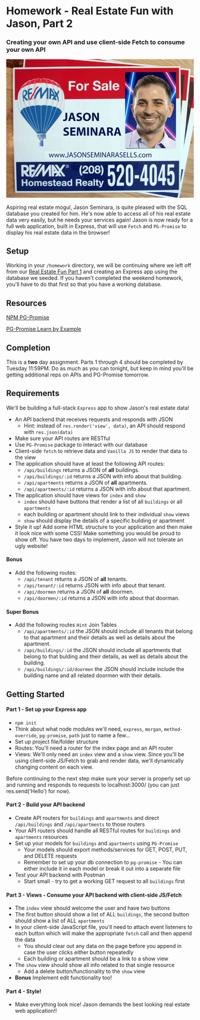 # Homework - Real Estate Fun with Jason, Part 2
### Creating your own API and use client-side Fetch to consume your own API

![One more time because it's my favorite png](jason-seminara-sells.png)

Aspiring real estate mogul, Jason Seminara, is quite pleased with the SQL database you created for him. He's now able to access all of his real estate data very easily, but he needs your services again! Jason is now ready for a full web application, built in Express, that will use `Fetch` and `PG-Promise` to display his real estate data in the browser!

## Setup
Working in your `/homework` directory, we will be continuing where we left off from our [Real Estate Fun Part 1](https://git.generalassemb.ly/wdi-nyc-60/hw-w07-d05) and creating an Express app using the database we seeded. If you haven't completed the weekend homework, you'll have to do that first so that you have a working database.

## Resources
[NPM PG-Promise](https://github.com/vitaly-t/pg-promise)

[PG-Promise Learn by Example](https://github.com/vitaly-t/pg-promise/wiki/Learn-by-Example)

## Completion
This is a **two** day assignment. Parts 1 through 4 should be completed by Tuesday 11:59PM. Do as much as you can tonight, but keep in mind you'll be getting additional reps on APIs and PG-Promise tomorrow.

## Requirements

We'll be building a full-stack `Express` app to show Jason's real estate data!

- An API backend that receives requests and responds with JSON
  - Hint: instead of `res.render('view', data)`, an API should respond with `res.json(data)`
- Make sure your API routes are RESTful
- Use `PG-Promise` package to interact with our database
- Client-side `fetch` to retrieve data and `Vanilla JS` to render that data to the view
- The application should have at least the following API routes:
  - `/api/buildings` returns a JSON of **all** buildings.
  - `/api/buildings/:id` returns a JSON with info about that building.
  - `/api/apartments` returns a JSON of **all** apartments.
  - `/api/apartments/:id` returns a JSON with info about that apartment.
- The application should have views for `index` and `show`
  - `index` should have buttons that render a list of all `buildings` or all `apartments`
  - each building or apartment should link to their individual `show` views
  - `show` should display the details of a specific building or apartment
- Style it up! Add some HTML structure to your application and then make it look nice with some CSS! Make something you would be proud to show off. You have two days to implement, Jason will not tolerate an ugly website!

#### Bonus
- Add the following routes:
  - `/api/tenant` returns a JSON of **all** tenants.
  - `/api/tenant/:id` returns JSON with info about that tenant.
  - `/api/doormen` returns a JSON of **all** doormen.
  - `/api/doormen/:id` returns a JSON with info about that doorman.

#### Super Bonus
- Add the following routes `Hint` Join Tables
  - `/api/apartments/:id` the JSON should include all tenants that belong to that apartment and their details as well as details about the apartment.
  - `/api/buildings/:id` the JSON should include all apartments that belong to that bulding and their details, as well as details about the building.
  - `/api/buildings/:id/doormen` the JSON should include include the building name and all related doormen with their details.

## Getting Started

#### Part 1 - Set up your Express app
- `npm init`
- Think about what node modules we'll need, `express`, `morgan`, `method-override`, `pg-promise`, `path` just to name a few...
- Set up project file/folder structure
- Routes: You'll need a router for the index page and an API router
- Views: We'll only need an `index` view and a `show` view. Since you'll be using client-side JS/Fetch to grab and render data, we'll dynamically changing content on each view.

Before continuing to the next step make sure your server is properly set up and running and responds to requests to localhost:3000/ (you can just res.send('Hello') for now).

#### Part 2 - Build your API backend

- Create API routers for `buildings` and `apartments` and direct `/api/buildings` and `/api/apartments` to those routers
- Your API routers should handle all RESTful routes for `buildings` and `apartments` resources
- Set up your models for `buildings` and `apartments` using `PG-Promise`
  - Your models should export methods/services for GET, POST, PUT, and DELETE requests
  - Remember to set up your db connection to `pg-promise` - You can either include it in each model or break it out into a separate file
- Test your API backend with Postman
  - Start small - try to get a working GET request to all `buildings` first

#### Part 3 - Views - Consume your API backend with client-side JS/Fetch

- The `index` view should welcome the user and have two buttons
- The first button should show a list of ALL `buildings`, the second button should show a list of ALL `apartments`
- In your client-side JavaScript file, you'll need to attach event listeners to each button which will make the appropriate `fetch` call and then append the data
  - You should clear out any data on the page before you append in case the user clicks either button repeatedly
  - Each building or apartment should be a link to a show view
- The `show` view should show all info related to that single resource
  - Add a delete button/functionality to the `show` view
- **Bonus** Implement edit functionality too!

#### Part 4 - Style!
- Make everything look nice! Jason demands the best looking real estate web application!!
